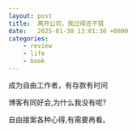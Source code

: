 ```yaml
---
layout: post
title:  离开公司，我过得还不错
date:   2025-01-30 13:01:30 +0800
categories: 
    - review
    - life
    - book
---
```


成为自由工作者，有存款有时间

博客有同好会,为什么我没有呢?

自由接案各种心得,有需要再看。